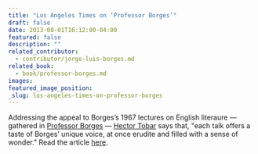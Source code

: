 ```yaml
---
title: "Los Angeles Times on ‘Professor Borges’"
draft: false
date: 2013-08-01T16:12:00-04:00
featured: false
description: ""
related_contributor:
  - contributor/jorge-luis-borges.md
related_book:
  - book/professor-borges.md
images:
featured_image_position: 
_slug: los-angeles-times-on-professor-borges
---
```


Addressing the appeal to Borges’s 1967 lectures on English literaure — gathered in [Professor Borges](http://ndbooks.com/book/professor-borges) — [Hector Tobar](http://www.latimes.com/features/books/jacketcopy/la-et-jc-jorge-luis-borges-blindess-and-books-20130731,0,3033494.story) says that, "each talk offers a taste of Borges’ unique voice, at once erudite and filled with a sense of wonder." Read the article [here](http://www.latimes.com/features/books/jacketcopy/la-et-jc-jorge-luis-borges-blindess-and-books-20130731,0,3033494.story). 


